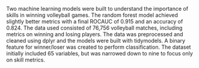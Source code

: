 Two machine learning models were built to understand the importance of skills in winning volleyball games. The random forest model achieved slightly better metrics with a final ROCAUC of 0.915 and an accuracy of 0.824. The data used consisted of 76,756 volleyball matches, including metrics on winning and losing players. The data was preprocessed and cleaned using dplyr and the models were built with tidymodels. A binary feature for winner/loser was created to perform classification. The dataset initially included 65 variables, but was narrowed down to nine to focus only on skill metrics.
